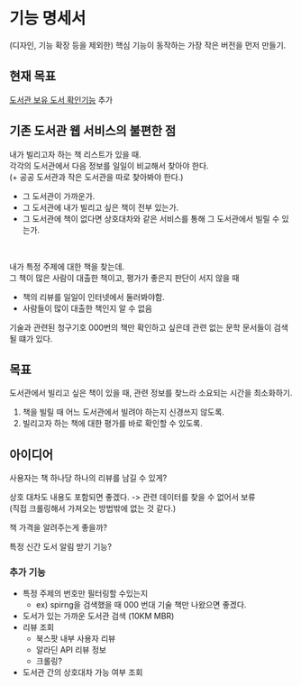 # 기능 명세서

(디자인, 기능 확장 등을 제외한) 핵심 기능이 동작하는 가장 작은 버전을 먼저 만들기.

## 현재 목표
[도서관 보유 도서 확인기능](/docs/도서관_보유_도서_확인기능.md) 추가

## 기존 도서관 웹 서비스의 불편한 점
내가 빌리고자 하는 책 리스트가 있을 때. <br>
각각의 도서관에서 다음 정보를 일일이 비교해서 찾아야 한다. <br>
(+ 공공 도서관과 작은 도서관을 따로 찾아봐야 한다.)

- 그 도서관이 가까운가.
- 그 도서관에 내가 빌리고 싶은 책이 전부 있는가.
- 그 도서관에 책이 없다면 상호대차와 같은 서비스를 통해 그 도서관에서 빌릴 수 있는가.

<br>

내가 특정 주제에 대한 책을 찾는데. <br> 
그 책이 많은 사람이 대출한 책이고, 평가가 좋은지 판단이 서지 않을 때
- 책의 리뷰를 일일이 인터넷에서 둘러봐야함.
- 사람들이 많이 대출한 책인지 알 수 없음

기술과 관련된 청구기호 000번의 책만 확인하고 싶은데 관련 없는 문학 문서들이 검색될 떄가 있다.

## 목표
도서관에서 빌리고 싶은 책이 있을 때, 관련 정보를 찾느라 소요되는 시간을 최소화하기.
1. 책을 빌릴 때 어느 도서관에서 빌려야 하는지 신경쓰지 않도록.
2. 빌리고자 하는 책에 대한 평가를 바로 확인할 수 있도록.

## 아이디어
사용자는 책 하나당 하나의 리뷰를 남길 수 있게?

상호 대차도 내용도 포함되면 좋겠다. -> 관련 데이터를 찾을 수 없어서 보류 <br> 
(직접 크롤링해서 가져오는 방법밖에 없는 것 같다.)

책 가격을 알려주는게 좋을까?

특정 신간 도서 알림 받기 기능?

### 추가 기능
- 특정 주제의 번호만 필터링할 수있는지
  - ex) spirng을 검색했을 때 000 번대 기술 책만 나왔으면 좋겠다.
- 도서가 있는 가까운 도서관 검색 (10KM MBR)
- 리뷰 조회
  - 북스팟 내부 사용자 리뷰
  - 알라딘 API 리뷰 정보
  - 크롤링?
- 도서관 간의 상호대차 가능 여부 조회
